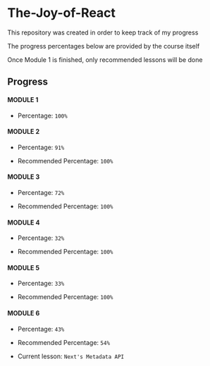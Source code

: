 # The-Joy-of-React

This repository was created in order to keep track of my progress

The progress percentages below are provided by the course itself

Once Module 1 is finished, only recommended lessons will be done

## Progress

#### MODULE 1

- Percentage: ```100%```

#### MODULE 2

- Percentage: ```91%```

- Recommended Percentage: ```100%```

#### MODULE 3

- Percentage: ```72%```

- Recommended Percentage: ```100%```

#### MODULE 4

- Percentage: ```32%```

- Recommended Percentage: ```100%```

#### MODULE 5

- Percentage: ```33%```

- Recommended Percentage: ```100%```

#### MODULE 6

- Percentage: ```43%```

- Recommended Percentage: ```54%```

- Current lesson: ```Next's Metadata API```